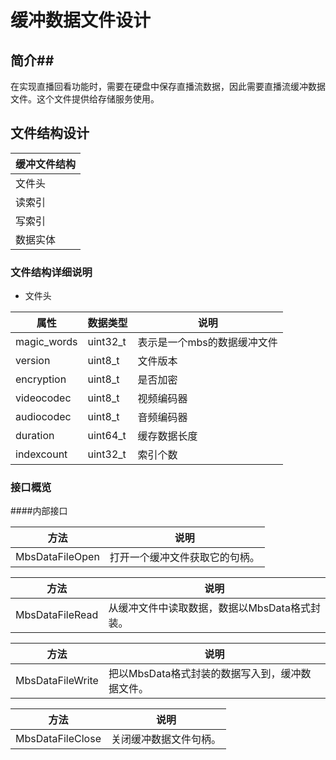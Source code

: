# 缓冲数据文件设计
## 简介##
在实现直播回看功能时，需要在硬盘中保存直播流数据，因此需要直播流缓冲数据文件。这个文件提供给存储服务使用。

## 文件结构设计

| 缓冲文件结构 |
| ------  |
|文件头|	
|读索引|	
|写索引|	
|数据实体|	

### 文件结构详细说明
* 文件头

| 属性                    | 数据类型 |说明        |
|-------------------------|------------|------------|
| magic_words             | uint32_t|表示是一个mbs的数据缓冲文件 |
| version                 | uint8_t|文件版本 |
| encryption              | uint8_t|是否加密 |
| videocodec              | uint8_t|视频编码器 |
| audiocodec              | uint8_t|音频编码器 |
| duration                | uint64_t|缓存数据长度 |
| indexcount              | uint32_t|索引个数 |

### 接口概览 
####内部接口

| 方法                    | 说明        |
|-------------------------|------------|
| MbsDataFileOpen         | 打开一个缓冲文件获取它的句柄。 |

| 方法                    | 说明        |
|-------------------------|------------|
| MbsDataFileRead         | 从缓冲文件中读取数据，数据以MbsData格式封装。 |

| 方法                    | 说明        |
|-------------------------|------------|
| MbsDataFileWrite        | 把以MbsData格式封装的数据写入到，缓冲数据文件。 |

| 方法                    | 说明        |
|------------------------ |------------|
| MbsDataFileClose        | 关闭缓冲数据文件句柄。 |

